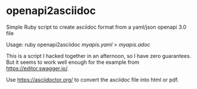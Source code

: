 # openapi2asciidoc
Simple Ruby script to create asciidoc format from a yaml/json openapi 3.0 file

Usage: ruby openapi2asciidoc _myapis.yaml_ > _myapis.adoc_

This is a script I hacked together in an afternoon, so I have zero guarantees.  But it seems to work well enough for the example from https://editor.swagger.io/.

Use https://asciidoctor.org/ to convert the asciidoc file into html or pdf.
